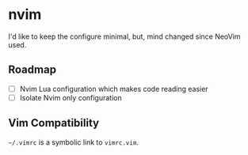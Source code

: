 # nvim

I'd like to keep the configure minimal, but, mind changed since NeoVim used.

## Roadmap

- [ ] Nvim Lua configuration which makes code reading easier
- [ ] Isolate Nvim only configuration

## Vim Compatibility

`~/.vimrc` is a symbolic link to `vimrc.vim`.
